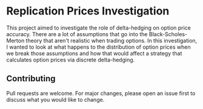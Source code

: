 # Replication Prices Investigation

This project aimed to investigate the role of delta-hedging on option price accuracy. There are a lot of assumptions that go into the Black-Scholes-Merton theory that aren't realistic when trading options. In this investigation, I wanted to look at what happens to the distribution of option prices when we break those assumptions and how that would affect a strategy that calculates option prices via discrete delta-hedging. 

## Contributing

Pull requests are welcome. For major changes, please open an issue first
to discuss what you would like to change.

